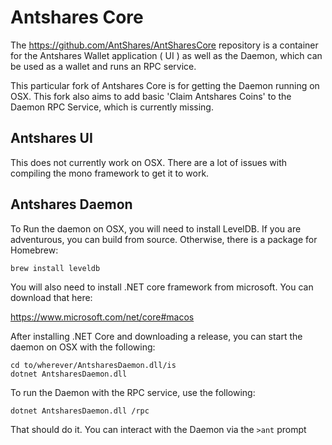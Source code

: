 # Antshares Core

The https://github.com/AntShares/AntSharesCore repository is a container for the Antshares Wallet application ( UI ) as well as the Daemon, which can be used as a wallet and runs an RPC service.

This particular fork of Antshares Core is for getting the Daemon running on OSX. This fork also aims to add basic 'Claim Antshares Coins' to the Daemon RPC Service, which is currently missing.

## Antshares UI

This does not currently work on OSX.  There are a lot of issues with compiling the mono framework to get it to work.

## Antshares Daemon

To Run the daemon on OSX, you will need to install LevelDB.  If you are adventurous, you can build from source.  Otherwise, there is a package for Homebrew:

```
brew install leveldb
```

You will also need to install .NET core framework from microsoft.  You can download that here:

https://www.microsoft.com/net/core#macos

After installing .NET Core and downloading a release, you can start the daemon on OSX with the following:

```
cd to/wherever/AntsharesDaemon.dll/is
dotnet AntsharesDaemon.dll
```

To run the Daemon with the RPC service, use the following:
```
dotnet AntsharesDaemon.dll /rpc
```

That should do it.  You can interact with the Daemon via the `>ant` prompt

